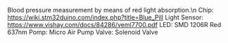 Blood pressure measurement by means of red light absorption.\n
Chip: https://wiki.stm32duino.com/index.php?title=Blue_Pill
Light Sensor: https://www.vishay.com/docs/84286/veml7700.pdf
LED: SMD 1206R Red 637nm
Pomp: Micro Air Pump
Valve: Solenoid Valve
